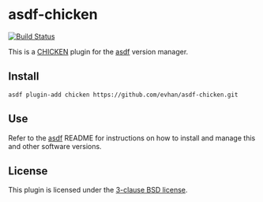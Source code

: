 # asdf-chicken

[![Build Status](https://travis-ci.org/evhan/asdf-chicken.svg?branch=master)](https://travis-ci.org/evhan/asdf-chicken)

This is a [CHICKEN][] plugin for the [asdf][] version manager.

## Install

```
asdf plugin-add chicken https://github.com/evhan/asdf-chicken.git
```

## Use

Refer to the [asdf][] README for instructions on how to install and
manage this and other software versions.

## License

This plugin is licensed under the [3-clause BSD license][license].

[CHICKEN]: https://call-cc.org/
[asdf]: https://github.com/asdf-vm/asdf
[license]: https://opensource.org/licenses/BSD-3-Clause
